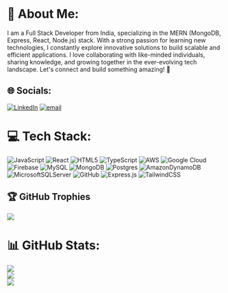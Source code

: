 # 💫 About Me:
I am a Full Stack Developer from India, specializing in the MERN (MongoDB, Express, React, Node.js) stack. With a strong passion for learning new technologies, I constantly explore innovative solutions to build scalable and efficient applications. I love collaborating with like-minded individuals, sharing knowledge, and growing together in the ever-evolving tech landscape. Let's connect and build something amazing! 🚀


## 🌐 Socials:
[![LinkedIn](https://img.shields.io/badge/LinkedIn-%230077B5.svg?logo=linkedin&logoColor=white)](https://linkedin.com/in/sumit-basak-78a7b925a) [![email](https://img.shields.io/badge/Email-D14836?logo=gmail&logoColor=white)](mailto:sumitbasak2208@gmail.com) 

# 💻 Tech Stack:
![JavaScript](https://img.shields.io/badge/javascript-%23323330.svg?style=for-the-badge&logo=javascript&logoColor=%23F7DF1E) ![React](https://img.shields.io/badge/react-%2320232a.svg?style=for-the-badge&logo=react&logoColor=%2361DAFB) ![HTML5](https://img.shields.io/badge/html5-%23E34F26.svg?style=for-the-badge&logo=html5&logoColor=white) ![TypeScript](https://img.shields.io/badge/typescript-%23007ACC.svg?style=for-the-badge&logo=typescript&logoColor=white) ![AWS](https://img.shields.io/badge/AWS-%23FF9900.svg?style=for-the-badge&logo=amazon-aws&logoColor=white) ![Google Cloud](https://img.shields.io/badge/GoogleCloud-%234285F4.svg?style=for-the-badge&logo=google-cloud&logoColor=white) ![Firebase](https://img.shields.io/badge/firebase-%23039BE5.svg?style=for-the-badge&logo=firebase) ![MySQL](https://img.shields.io/badge/mysql-4479A1.svg?style=for-the-badge&logo=mysql&logoColor=white) ![MongoDB](https://img.shields.io/badge/MongoDB-%234ea94b.svg?style=for-the-badge&logo=mongodb&logoColor=white) ![Postgres](https://img.shields.io/badge/postgres-%23316192.svg?style=for-the-badge&logo=postgresql&logoColor=white) ![AmazonDynamoDB](https://img.shields.io/badge/Amazon%20DynamoDB-4053D6?style=for-the-badge&logo=Amazon%20DynamoDB&logoColor=white) ![MicrosoftSQLServer](https://img.shields.io/badge/Microsoft%20SQL%20Server-CC2927?style=for-the-badge&logo=microsoft%20sql%20server&logoColor=white) ![GitHub](https://img.shields.io/badge/github-%23121011.svg?style=for-the-badge&logo=github&logoColor=white) ![Express.js](https://img.shields.io/badge/express.js-%23404d59.svg?style=for-the-badge&logo=express&logoColor=%2361DAFB) ![TailwindCSS](https://img.shields.io/badge/tailwindcss-%2338B2AC.svg?style=for-the-badge&logo=tailwind-css&logoColor=white)

## 🏆 GitHub Trophies
![](https://github-profile-trophy.vercel.app/?username=sumit-basak2208&theme=onedark&no-frame=true&no-bg=false&margin-w=4)


# 📊 GitHub Stats:
![](https://github-readme-stats.vercel.app/api?username=sumit-basak2208&theme=dark&hide_border=false&include_all_commits=true&count_private=false)<br/>
![](https://github-readme-streak-stats.herokuapp.com/?user=sumit-basak2208&theme=dark&hide_border=false)<br/>
![](https://github-readme-stats.vercel.app/api/top-langs/?username=sumit-basak2208&theme=dark&hide_border=false&include_all_commits=true&count_private=false&layout=compact)
